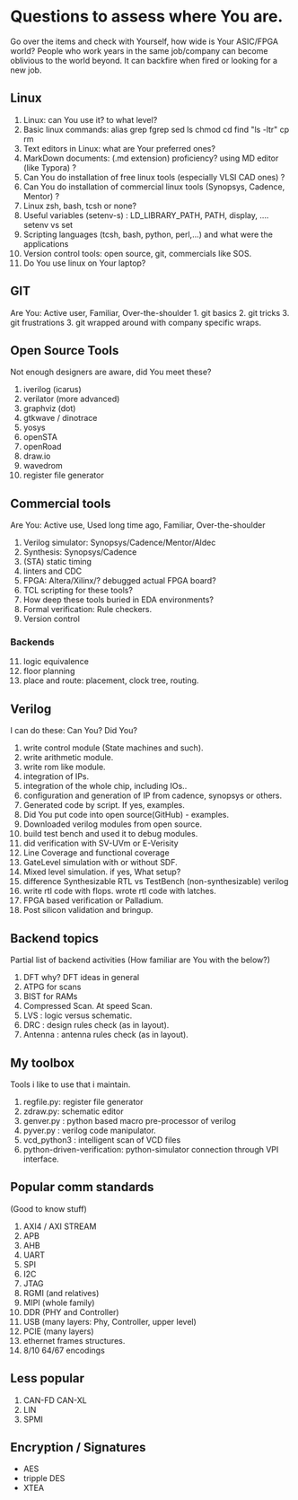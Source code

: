# Questions to assess where You are.

Go over the items and check with Yourself, how wide is Your ASIC/FPGA world? People who work years in the same job/company can become oblivious to the world beyond. It can backfire when fired or looking for a new job.

## Linux
1. Linux: can You use it? to what level?
2. Basic linux commands:  alias grep fgrep sed ls chmod cd find  "ls -ltr" cp rm
3. Text editors in Linux: what are Your preferred ones?
4. MarkDown documents: (.md extension) proficiency?  using MD editor (like Typora) ?
5. Can You do installation of free linux tools (especially VLSI CAD ones) ?
6. Can You do installation of commercial linux tools (Synopsys, Cadence, Mentor) ?
6. Linux zsh, bash, tcsh or none? 
7. Useful variables (setenv-s) : LD_LIBRARY_PATH, PATH, display, .... setenv vs set
8. Scripting languages (tcsh, bash, python, perl,...)  and what were the applications 
9. Version control tools: open source, git, commercials like SOS.
10. Do You use linux on Your laptop?

## GIT
Are You:  Active user, Familiar, Over-the-shoulder
    1. git basics
        2. git tricks
        3. git frustrations
        3. git wrapped around with company specific wraps.


## Open Source Tools
Not enough designers are aware, did You meet these? 
1. iverilog  (icarus)
2. verilator (more advanced)
3. graphviz (dot)
4. gtkwave / dinotrace
5. yosys
6. openSTA
7. openRoad
8. draw.io 
9. wavedrom
10. register file generator


## Commercial tools
Are You: Active use, Used long time ago, Familiar, Over-the-shoulder
1. Verilog simulator: Synopsys/Cadence/Mentor/Aldec
2. Synthesis: Synopsys/Cadence
3. (STA) static timing
4. linters and CDC
6. FPGA:  Altera/Xilinx/?   debugged actual FPGA board?
7. TCL scripting for these tools?
8. How deep these tools buried in EDA environments?
9. Formal verification: Rule checkers.
10. Version control 
### Backends
11. logic equivalence
12. floor planning
13. place and route:  placement, clock tree, routing.

## Verilog
I can do these: Can You? Did You?
1.  write control module (State machines and such).
2.  write arithmetic module.
3.  write rom like module.
4.  integration of IPs.
5.  integration of the whole chip, including IOs..
6.  configuration and generation of IP from cadence, synopsys or others.
7.  Generated code by script. If yes, examples.
8.  Did You put code into open source(GitHub) - examples.
9.  Downloaded verilog modules from open source.
10.  build test bench and used it to debug modules.
11.  did verification with SV-UVm or E-Verisity
12.  Line Coverage and functional coverage
13.  GateLevel simulation with or without SDF.
14.  Mixed level simulation. if yes, What setup?
15.  difference Synthesizable RTL vs TestBench (non-synthesizable)  verilog
16.  write rtl code with flops. wrote rtl code with latches.
17.  FPGA based verification or Palladium.
18.  Post silicon validation and bringup.

## Backend topics

Partial list of backend activities (How familiar are You with the below?)

1. DFT why? DFT ideas in general
2. ATPG for scans
3. BIST for RAMs
4. Compressed Scan. At speed Scan. 
5. LVS : logic versus schematic. 
6. DRC : design rules check (as in layout). 
7. Antenna : antenna rules check (as in layout). 

## My toolbox

Tools i like to use that i maintain.

1. regfile.py: register file generator
2. zdraw.py:   schematic editor
3. genver.py :  python based macro pre-processor of verilog
4. pyver.py  :  verilog code manipulator. 
5. vcd_python3 : intelligent scan of VCD files 
6. python-driven-verification:   python-simulator connection through VPI  interface.

## Popular comm standards

(Good to know stuff)

1. AXI4 / AXI STREAM
2. APB
3. AHB
4. UART
5. SPI
6. I2C
7. JTAG
8. RGMI (and relatives)
9. MIPI (whole family)
10. DDR (PHY and Controller)
11. USB (many layers: Phy, Controller, upper level)
12. PCIE (many layers)
13. ethernet frames structures.
14. 8/10 64/67 encodings

## Less popular
1. CAN-FD CAN-XL
2. LIN
3. SPMI

## Encryption / Signatures
 - AES
 - tripple DES
 - XTEA



